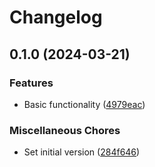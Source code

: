 # Changelog

## 0.1.0 (2024-03-21)


### Features

* Basic functionality ([4979eac](https://github.com/idanarye/nvim-days-without/commit/4979eacf0ebd9d59442291b98b1c3f560912b2c3))


### Miscellaneous Chores

* Set initial version ([284f646](https://github.com/idanarye/nvim-days-without/commit/284f6461892193b6533a7964f8eaf45175b54b5c))
